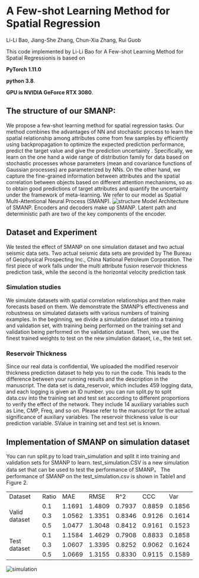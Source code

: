 
# A Few-shot Learning Method for Spatial Regression
Li-Li Bao, Jiang-She Zhang, Chun-Xia Zhang, Rui Guob

 This code implemented by Li-Li Bao for  A Few-shot Learning Method for Spatial Regressionis is based on 
 
  **PyTorch 1.11.0**
  
  **python 3.8**. 
  
  **GPU is NVIDIA GeForce RTX 3080**.
## The structure of our SMANP:
  We propose a few-shot learning method for spatial regression tasks. Our method combines the advantages of NN and stochastic process to learn the spatial relationship among attributes come from few samples by efficiently using backpropagation to optimize the expected prediction performance, predict the target value and give the prediction uncertainty . Specifically, we learn on the one hand a wide range of distribution family for data based on stochastic processes
whose parameters (mean and covariance functions of Gaussian processes) are parameterized by NNs. On the other hand, we capture the fine-grained information between attributes and the spatial correlation between objects based on different attention mechanisms, so as to obtain good predictions
of target attributes and quantify the uncertainty under the framework of meta-learning. We refer to our model as Spatial Multi-Attentional Neural Process (SMANP).
![structure](https://user-images.githubusercontent.com/92556725/204268754-f5857a26-8abf-4063-a5db-f785351e562d.jpg)
Model Architecture of SMANP. Encoders and decoders make up SMANP. Latent path and deterministic path are two of the key components of the encoder.
## Dataset and Experiment
We tested the effect of SMANP on one simulation dataset and two actual seismic data sets. Two actual seismic data sets are provided by The Bureau of Geophysical Prospecting Inc., China National Petroleum Corporation. The first piece of work falls under the multi attribute fusion reservoir thickness prediction task, while the second is the horizontal velocity prediction task

### Simulation studies
We simulate datasets with spatial correlation relationships and then make forecasts based on them. 
We demonstrate the SMANP’s effectiveness and robustness on simulated datasets with various numbers of training examples. In the beginning, we divide a simulation dataset into a training and validation set, with training being performed on the training set and validation being performed on the validation dataset. Then, we use the finest trained weights to test on the new simulation dataset, i.e., the test set.


### Reservoir Thickness 
  Since our real data is confidential, We uploaded the modified reservoir thickness prediction dataset  to help you to run  the code. This leads to the difference between your running results and the description in the manuscript.
  The data set is data_reservoir, which includes 459 logging data, and each logging is given an ID number. you can  run split.py to  split data.csv into the training set and test set according to different proportions to verify the effect of the network. They include 14 auxiliary variables such as Line, CMP, Freq, and so on. Please refer to the manuscript for the actual significance of auxiliary variables. The reservoir thickness value is our prediction variable. SValue in training set and test set is known.
## Implementation of SMANP on simulation dataset
You can run split.py to load train_simulation and split it into training and validation sets for SMANP to learn. test_simulation.CSV is a new simulation data set that can be used to test the performance of SMANP。 The performance of SMANP on the test_simulation.csv is shown in Table1 and Figure 2.

<table>
    <tr>
        <td>Dataset</td> 
        <td>Ratio</td> 
        <td>MAE</td> 
        <td>RMSE</td> 
        <td>R^2</td> 
        <td>CCC</td> 
        <td>Var</td> 
   </tr>
   <tr>
        <td rowspan="3">Valid dataset</td>    
        <td>0.1</td> 
        <td>1.1691</td> 
        <td>1.4809</td> 
        <td>0.7937</td> 
       	<td>0.8859</td> 
        <td>0.1856</td> 
    </tr>
    <tr>
        <td>0.3</td> 
        <td>1.0562</td>  
        <td>1.3351</td> 
      	 <td>0.8346</td>
        <td>0.9126</td> 
        <td>0.1614</td> 
    </tr>
    <tr>
        <td>0.5</td> 
        <td>1.0477</td>  
        <td>1.3048</td> 
      	 <td>0.8412</td> 
        <td>0.9161</td> 
      	 <td>0.1523</td>
    </tr>
    <tr>
       <td rowspan="3">Test dataset</td>    
  		   <td>0.1</td> 
      	<td>1.1584</td> 
       <td>1.4629</td> 
       <td>0.7908</td> 
       <td>0.8833</td> 
       <td>0.1858</td> 
    </tr>
    <tr>
        <td>0.3</td> 
        <td>1.0607</td>  
        <td>1.3395</td> 
      	 <td>0.8252</td> 
        <td>0.9062</td> 
      	 <td>0.1624</td>
    </tr>
    <tr>
        <td>0.5</td> 
        <td>1.0669</td>  
        <td>1.3155</td> 
      	 <td>0.8330</td> 
        <td>0.9115</td> 
      	 <td>0.1589</td>
    </tr>
 
</table>

![simulation](https://user-images.githubusercontent.com/92556725/226331992-52f640bc-92e1-4cd8-98f4-182d04721c53.png)

